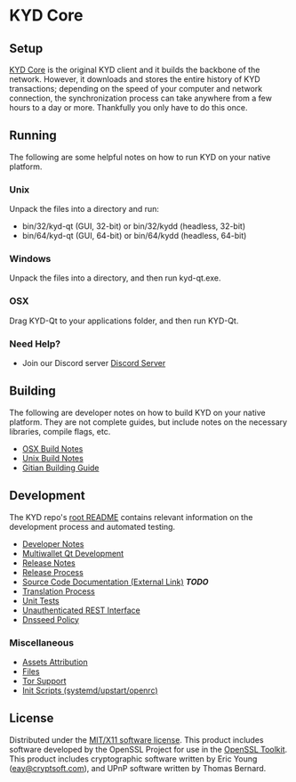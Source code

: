 KYD Core
=====================

Setup
---------------------
[KYD Core](http://savebitcoin.io) is the original KYD client and it builds the backbone of the network. However, it downloads and stores the entire history of KYD transactions; depending on the speed of your computer and network connection, the synchronization process can take anywhere from a few hours to a day or more. Thankfully you only have to do this once.

Running
---------------------
The following are some helpful notes on how to run KYD on your native platform.

### Unix

Unpack the files into a directory and run:

- bin/32/kyd-qt (GUI, 32-bit) or bin/32/kydd (headless, 32-bit)
- bin/64/kyd-qt (GUI, 64-bit) or bin/64/kydd (headless, 64-bit)

### Windows

Unpack the files into a directory, and then run kyd-qt.exe.

### OSX

Drag KYD-Qt to your applications folder, and then run KYD-Qt.

### Need Help?

* Join our Discord server [Discord Server](https://discord.savebitcoin.io)

Building
---------------------
The following are developer notes on how to build KYD on your native platform. They are not complete guides, but include notes on the necessary libraries, compile flags, etc.

- [OSX Build Notes](build-osx.md)
- [Unix Build Notes](build-unix.md)
- [Gitian Building Guide](gitian-building.md)

Development
---------------------
The KYD repo's [root README](https://github.com/kyd/kyd/blob/master/README.md) contains relevant information on the development process and automated testing.

- [Developer Notes](developer-notes.md)
- [Multiwallet Qt Development](multiwallet-qt.md)
- [Release Notes](release-notes.md)
- [Release Process](release-process.md)
- [Source Code Documentation (External Link)](https://dev.visucore.com/bitcoin/doxygen/) ***TODO***
- [Translation Process](translation_process.md)
- [Unit Tests](unit-tests.md)
- [Unauthenticated REST Interface](REST-interface.md)
- [Dnsseed Policy](dnsseed-policy.md)

### Miscellaneous
- [Assets Attribution](assets-attribution.md)
- [Files](files.md)
- [Tor Support](tor.md)
- [Init Scripts (systemd/upstart/openrc)](init.md)

License
---------------------
Distributed under the [MIT/X11 software license](http://www.opensource.org/licenses/mit-license.php).
This product includes software developed by the OpenSSL Project for use in the [OpenSSL Toolkit](https://www.openssl.org/). This product includes
cryptographic software written by Eric Young ([eay@cryptsoft.com](mailto:eay@cryptsoft.com)), and UPnP software written by Thomas Bernard.
